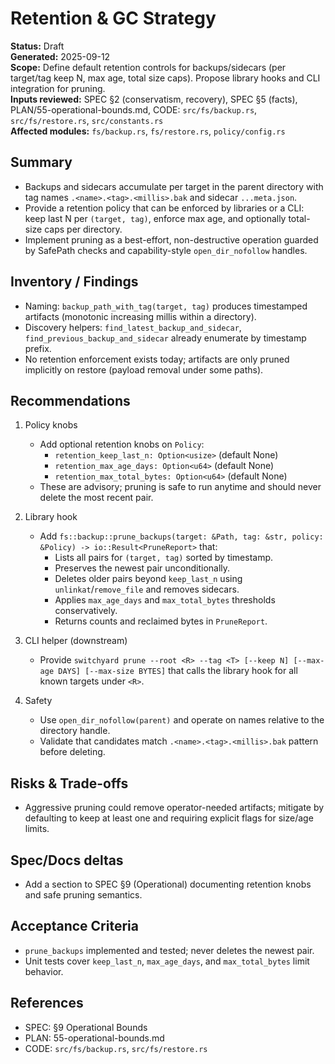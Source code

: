 # Retention & GC Strategy

**Status:** Draft  
**Generated:** 2025-09-12  
**Scope:** Define default retention controls for backups/sidecars (per target/tag keep N, max age, total size caps). Propose library hooks and CLI integration for pruning.  
**Inputs reviewed:** SPEC §2 (conservatism, recovery), SPEC §5 (facts), PLAN/55-operational-bounds.md, CODE: `src/fs/backup.rs`, `src/fs/restore.rs`, `src/constants.rs`  
**Affected modules:** `fs/backup.rs`, `fs/restore.rs`, `policy/config.rs`

## Summary

- Backups and sidecars accumulate per target in the parent directory with tag names `.<name>.<tag>.<millis>.bak` and sidecar `...meta.json`.
- Provide a retention policy that can be enforced by libraries or a CLI: keep last N per `(target, tag)`, enforce max age, and optionally total-size caps per directory.
- Implement pruning as a best-effort, non-destructive operation guarded by SafePath checks and capability-style `open_dir_nofollow` handles.

## Inventory / Findings

- Naming: `backup_path_with_tag(target, tag)` produces timestamped artifacts (monotonic increasing millis within a directory).
- Discovery helpers: `find_latest_backup_and_sidecar`, `find_previous_backup_and_sidecar` already enumerate by timestamp prefix.
- No retention enforcement exists today; artifacts are only pruned implicitly on restore (payload removal under some paths).

## Recommendations

1. Policy knobs
   - Add optional retention knobs on `Policy`:
     - `retention_keep_last_n: Option<usize>` (default None)
     - `retention_max_age_days: Option<u64>` (default None)
     - `retention_max_total_bytes: Option<u64>` (default None)
   - These are advisory; pruning is safe to run anytime and should never delete the most recent pair.

2. Library hook
   - Add `fs::backup::prune_backups(target: &Path, tag: &str, policy: &Policy) -> io::Result<PruneReport>` that:
     - Lists all pairs for `(target, tag)` sorted by timestamp.
     - Preserves the newest pair unconditionally.
     - Deletes older pairs beyond `keep_last_n` using `unlinkat`/`remove_file` and removes sidecars.
     - Applies `max_age_days` and `max_total_bytes` thresholds conservatively.
     - Returns counts and reclaimed bytes in `PruneReport`.

3. CLI helper (downstream)
   - Provide `switchyard prune --root <R> --tag <T> [--keep N] [--max-age DAYS] [--max-size BYTES]` that calls the library hook for all known targets under `<R>`.

4. Safety
   - Use `open_dir_nofollow(parent)` and operate on names relative to the directory handle.
   - Validate that candidates match `.<name>.<tag>.<millis>.bak` pattern before deleting.

## Risks & Trade-offs

- Aggressive pruning could remove operator-needed artifacts; mitigate by defaulting to keep at least one and requiring explicit flags for size/age limits.

## Spec/Docs deltas

- Add a section to SPEC §9 (Operational) documenting retention knobs and safe pruning semantics.

## Acceptance Criteria

- `prune_backups` implemented and tested; never deletes the newest pair.
- Unit tests cover `keep_last_n`, `max_age_days`, and `max_total_bytes` limit behavior.

## References

- SPEC: §9 Operational Bounds
- PLAN: 55-operational-bounds.md
- CODE: `src/fs/backup.rs`, `src/fs/restore.rs`
